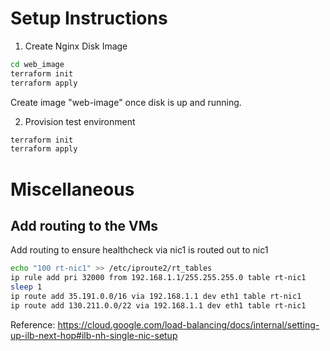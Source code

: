 # Setup Instructions

1. Create Nginx Disk Image

```sh
cd web_image
terraform init
terraform apply
```

Create image "web-image" once disk is up and running.

2. Provision test environment

```sh
terraform init
terraform apply
```

# Miscellaneous

## Add routing to the VMs

Add routing to ensure healthcheck via nic1 is routed out to nic1
```sh
echo "100 rt-nic1" >> /etc/iproute2/rt_tables
ip rule add pri 32000 from 192.168.1.1/255.255.255.0 table rt-nic1
sleep 1
ip route add 35.191.0.0/16 via 192.168.1.1 dev eth1 table rt-nic1
ip route add 130.211.0.0/22 via 192.168.1.1 dev eth1 table rt-nic1
```
Reference: https://cloud.google.com/load-balancing/docs/internal/setting-up-ilb-next-hop#ilb-nh-single-nic-setup

